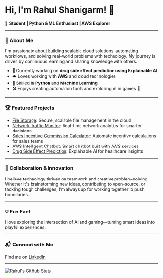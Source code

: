 # Hi, I'm Rahul Shanigarm! 👋

🚀 **Student | Python & ML Enthusiast | AWS Explorer**

---

### 🌟 About Me

I'm passionate about building scalable cloud solutions, automating workflows, and solving real-world problems with technology. My journey is driven by continuous learning and sharing knowledge with others.

- 🧬 Currently working on **drug side effect prediction using Explainable AI**
- ☁️ Loves working with **AWS** and cloud technologies
- 🐍 Skilled in **Python** and **Machine Learning**
- 🛠️ Enjoys creating automation tools and exploring AI in games 🎲

---

### 🏆 Featured Projects

- [File Storage](https://github.com/Rahul554-commits/file-storage): Secure, scalable file management in the cloud
- [Network Traffic Monitor](https://github.com/Rahul554-commits/network-traffic-monitor): Real-time network analytics for smarter decisions
- [Sales Incentive Commission Calculator](https://github.com/Rahul554-commits/-Sales-Incentive-Commission-Calculator): Automate incentive calculations for sales teams
- [AWS Intelligent Chatbot](https://github.com/Rahul554-commits/aws-intelligent-chatbot): Smart chatbot built with AWS services
- [Drug Side Effect Prediction](https://github.com/Rahul554-commits/drug_side_effect_prediction.): Explainable AI for healthcare insights

---

### 🤝 Collaboration & Innovation

I believe technology thrives on teamwork and creative problem-solving. Whether it's brainstorming new ideas, contributing to open-source, or tackling tough challenges, I’m always up for working together to push boundaries.

---

### 💡 Fun Fact

I love exploring the intersection of AI and gaming—turning smart ideas into playful experiences.

---

### 📬 Connect with Me

Find me on [LinkedIn](https://linkedin.com/in/rahul-shanigarm-95411297)

---

![Rahul's GitHub Stats](https://github-readme-stats.vercel.app/api?username=Rahul554-commits&show_icons=true&theme=radical)
